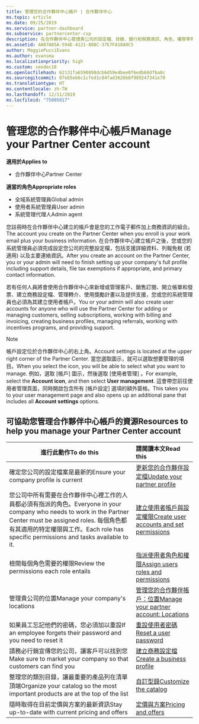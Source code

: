 ```yaml
---
title: 管理您的合作夥伴中心帳戶 | 合作夥伴中心
ms.topic: article
ms.date: 09/25/2019
ms.service: partner-dashboard
ms.subservice: partnercenter-csp
description: 在合作夥伴中心管理貴公司的設定檔、目錄、銀行和稅務資訊、角色、權限等等。
ms.assetid: 4A07A85A-594E-4121-808C-37E7FA18A0C5
author: MaggiePucciEvans
ms.author: evansma
ms.localizationpriority: high
ms.custom: seodec18
ms.openlocfilehash: 62131fa6590898dcb6d59e4bee0f6edb68dfba0c
ms.sourcegitcommit: 07eb5eb6c1cfed1c84fad3626b8f989247341e70
ms.translationtype: HT
ms.contentlocale: zh-TW
ms.lasthandoff: 12/11/2019
ms.locfileid: "75005017"
---
```

# <a name="manage-your-partner-center-account"></a><span data-ttu-id="d003b-103">管理您的合作夥伴中心帳戶</span><span class="sxs-lookup"><span data-stu-id="d003b-103">Manage your Partner Center account</span></span>

<span data-ttu-id="d003b-104">**適用於**</span><span class="sxs-lookup"><span data-stu-id="d003b-104">**Applies to**</span></span>

-  <span data-ttu-id="d003b-105">合作夥伴中心</span><span class="sxs-lookup"><span data-stu-id="d003b-105">Partner Center</span></span>

<span data-ttu-id="d003b-106">**適當的角色**</span><span class="sxs-lookup"><span data-stu-id="d003b-106">**Appropriate roles**</span></span>
-   <span data-ttu-id="d003b-107">全域系統管理員</span><span class="sxs-lookup"><span data-stu-id="d003b-107">Global admin</span></span>
-   <span data-ttu-id="d003b-108">使用者系統管理員</span><span class="sxs-lookup"><span data-stu-id="d003b-108">User admin</span></span>
-   <span data-ttu-id="d003b-109">系統管理代理人</span><span class="sxs-lookup"><span data-stu-id="d003b-109">Admin agent</span></span>

<span data-ttu-id="d003b-110">您註冊時在合作夥伴中心建立的帳戶會是您的工作電子郵件加上商務資訊的組合。</span><span class="sxs-lookup"><span data-stu-id="d003b-110">The account you create on the Partner Center when you enroll is your work email plus your business information.</span></span> <span data-ttu-id="d003b-111">在合作夥伴中心建立帳戶之後，您或您的系統管理員必須完成設定您公司的完整設定檔，包括支援詳細資料、列報免稅 (若適用) 以及主要連絡資訊。</span><span class="sxs-lookup"><span data-stu-id="d003b-111">After you create an account on the Partner Center, you or your admin will need to finish setting up your company's full profile including support details, file tax exemptions if appropriate, and primary contact information.</span></span> 

<span data-ttu-id="d003b-112">若有任何人員將會使用合作夥伴中心來新增或管理客戶、銷售訂閱、開立帳單和發票、建立商務設定檔、管理轉介、使用獎勵計畫以及提供支援，您或您的系統管理員也必須為其建立使用者帳戶。</span><span class="sxs-lookup"><span data-stu-id="d003b-112">You or your admin will also create user accounts for anyone who will use the Partner Center for adding or managing customers, selling subscriptions, working with billing and invoicing, creating business profiles, managing referrals, working with incentives programs, and providing support.</span></span>

>[!NOTE]
><span data-ttu-id="d003b-113">帳戶設定位於合作夥伴中心的右上角。</span><span class="sxs-lookup"><span data-stu-id="d003b-113">Account settings is located at the upper right corner of the Partner Center.</span></span> <span data-ttu-id="d003b-114">當您選取圖示，就可以選取想要管理的項目。</span><span class="sxs-lookup"><span data-stu-id="d003b-114">When you select the icon, you will be able to select what you want to manage.</span></span> <span data-ttu-id="d003b-115">例如，選取 [帳戶]  圖示，然後選取 [使用者管理]  。</span><span class="sxs-lookup"><span data-stu-id="d003b-115">For example, select the **Account icon**, and then select **User management**.</span></span> <span data-ttu-id="d003b-116">這會帶您前往使用者管理頁面，同時開啟包含所有 [帳戶設定]  選項的額外窗格。</span><span class="sxs-lookup"><span data-stu-id="d003b-116">This takes you to your user management page and also opens up an additional pane that includes all **Account settings** options.</span></span>


## <a name="resources-to-help-you-manage-your-partner-center-account"></a><span data-ttu-id="d003b-117">可協助您管理合作夥伴中心帳戶的資源</span><span class="sxs-lookup"><span data-stu-id="d003b-117">Resources to help you manage your Partner Center account</span></span>

|<span data-ttu-id="d003b-118">**進行此動作**</span><span class="sxs-lookup"><span data-stu-id="d003b-118">**To do this**</span></span>   |<span data-ttu-id="d003b-119">**請閱讀本文**</span><span class="sxs-lookup"><span data-stu-id="d003b-119">**Read this**</span></span>   |
|-----------------------|:-----------------------|
|<span data-ttu-id="d003b-120">確定您公司的設定檔案是最新的</span><span class="sxs-lookup"><span data-stu-id="d003b-120">Ensure your company profile is current</span></span>   |[<span data-ttu-id="d003b-121">更新您的合作夥伴設定檔</span><span class="sxs-lookup"><span data-stu-id="d003b-121">Update your partner profile</span></span>](update-your-partner-profile.md)|
|<span data-ttu-id="d003b-122">您公司中所有需要在合作夥伴中心裡工作的人員都必須有指派的角色。</span><span class="sxs-lookup"><span data-stu-id="d003b-122">Everyone in your company who needs to work in the Partner Center must be assigned roles.</span></span> <span data-ttu-id="d003b-123">每個角色都有其適用的特定權限與工作。</span><span class="sxs-lookup"><span data-stu-id="d003b-123">Each role has specific permissions and tasks available to it.</span></span>|[<span data-ttu-id="d003b-124">建立使用者帳戶與設定權限</span><span class="sxs-lookup"><span data-stu-id="d003b-124">Create user accounts and set permissions</span></span>](create-user-accounts-and-set-permissions.md)|
|<span data-ttu-id="d003b-125">檢閱每個角色需要的權限</span><span class="sxs-lookup"><span data-stu-id="d003b-125">Review the permissions each role entails</span></span>|[<span data-ttu-id="d003b-126">指派使用者角色和權限</span><span class="sxs-lookup"><span data-stu-id="d003b-126">Assign users roles and permissions</span></span>](permissions-overview.md)
|<span data-ttu-id="d003b-127">管理貴公司的位置</span><span class="sxs-lookup"><span data-stu-id="d003b-127">Manage your company's locations</span></span>|[<span data-ttu-id="d003b-128">管理您的合作夥伴帳戶：位置</span><span class="sxs-lookup"><span data-stu-id="d003b-128">Manage your partner account: Locations</span></span>](manage-locations.md)
|<span data-ttu-id="d003b-129">如果員工忘記他們的密碼，您必須加以重設</span><span class="sxs-lookup"><span data-stu-id="d003b-129">If an employee forgets their password and you need to reset it</span></span>  |[<span data-ttu-id="d003b-130">重設使用者密碼</span><span class="sxs-lookup"><span data-stu-id="d003b-130">Reset a user password</span></span>](reset-a-user-password.md)|
|<span data-ttu-id="d003b-131">請務必行銷宣傳您的公司，讓客戶可以找到您</span><span class="sxs-lookup"><span data-stu-id="d003b-131">Make sure to market your company so that customers can find you</span></span>   |[<span data-ttu-id="d003b-132">建立商務設定檔</span><span class="sxs-lookup"><span data-stu-id="d003b-132">Create a business profile</span></span>](create-a-marketing-profile.md)|
|<span data-ttu-id="d003b-133">整理您的類別目錄，讓最重要的產品列在清單頂端</span><span class="sxs-lookup"><span data-stu-id="d003b-133">Organize your catalog so the most important products are at the top of the list</span></span>   |[<span data-ttu-id="d003b-134">自訂型錄</span><span class="sxs-lookup"><span data-stu-id="d003b-134">Customize the catalog</span></span>](customize-the-catalog.md)|
|<span data-ttu-id="d003b-135">隨時取得在目前定價與方案的最新資訊</span><span class="sxs-lookup"><span data-stu-id="d003b-135">Stay up-to-date with current pricing and offers</span></span>   |[<span data-ttu-id="d003b-136">定價與方案</span><span class="sxs-lookup"><span data-stu-id="d003b-136">Pricing and offers</span></span>](pricing-and-offers.md)|













 

 



